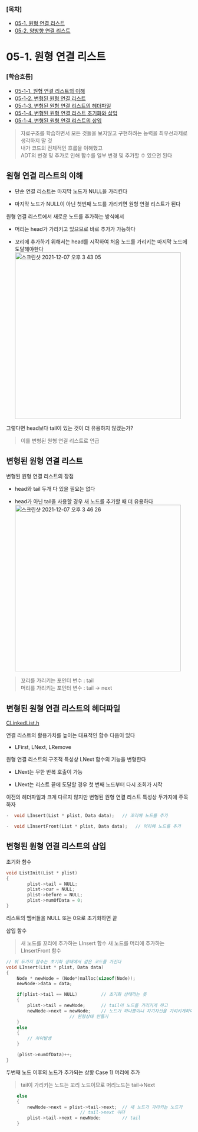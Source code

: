 ### [목차]
-  [05-1. 원형 연결 리스트](#05-1-원형-연결-리스트)<br>
-  [05-2. 양방향 연결 리스트](#05-2-양방향-연결-리스트)<br>

# 05-1. 원형 연결 리스트

### [학습흐름]
-  [05-1-1. 원형 연결 리스트의 이해](원형-연결-리스트의-이해)<br>
-  [05-1-2. 변형된 원형 연결 리스트](변형된-원형-연결-리스트)<br>
-  [05-1-3. 변형된 원형 연결 리스트의 헤더파일](변형된-원형-연결-리스트의-헤더파일)<br>
-  [05-1-4. 변형된 원형 연결 리스트 초기화와 삽입](변형된-원형-연결-리스트-초기화와-삽입)<br>
-  [05-1-4. 변형된 원형 연결 리스트의 삽입](변형된-원형-연결-리스트의-삽입)<br>

> 자료구조를 학습하면서 모든 것들을 보지않고 구현하려는 능력을 최우선과제로 생각하지 말 것<br>
> 내가 코드의 전체적인 흐름을 이해했고<br>
> ADT의 변경 및 추가로 인해 함수를 일부 변경 및 추가할 수 있으면 된다<br>

## 원형 연결 리스트의 이해

-  단순 연결 리스트는 마지막 노드가 NULL을 가리킨다

-  마지막 노드가 NULL이 아닌 첫번째 노드를 가리키면 원형 연결 리스트가 된다

원형 연결 리스트에서 새로운 노드를 추가하는 방식에서

-  머리는 head가 가리키고 있으므로 바로 추가가 가능하다

-  꼬리에 추가하기 위해서는 head를 시작하여 처음 노드를 가리키는 마지막 노드에 도달해야한다
<img width="450" alt="스크린샷 2021-12-07 오후 3 43 05" src="https://user-images.githubusercontent.com/87407504/144979708-a631b143-086a-4a30-aca9-bd2d6a0bdcf8.png"><br>

그렇다면 head보다 tail이 있는 것이 더 유용하지 않겠는가?
> 이를 변형된 원형 연결 리스트로 언급

## 변형된 원형 연결 리스트

변형된 원형 연결 리스트의 장점

-  head와 tail 두개 다 있을 필요는 없다

-  head가 아닌 tail을 사용할 경우 새 노드를 추가할 때 더 유용하다
<img width="450" alt="스크린샷 2021-12-07 오후 3 46 26" src="https://user-images.githubusercontent.com/87407504/144980093-db420db5-0f30-4b73-85e6-041bf307f040.png"><br>
> 꼬리를 가리키는 포인터 변수 : tail<br>
> 머리를 가리키는 포인터 변수 : tail -> next

## 변형된 원형 연결 리스트의 헤더파일
[CLinkedList.h](https://github.com/Ejaeda/42_study/blob/master/DataStructure/Ch05.Linked_List3/File/CircularLinkedList/CLinkedList.h)<br>

연결 리스트의 활용가치를 높이는 대표적인 함수 다음이 있다
-  LFirst, LNext, LRemove

원형 연결 리스트의 구조적 특성상 LNext 함수의 기능을 변형한다
-  LNext는 무한 반복 호출이 가능

-  LNext는 리스트 끝에 도달할 경우 첫 번째 노드부터 다시 조회가 시작

이전의 헤더파일과 크게 다르지 않지만 변형된 원형 연결 리스트 특성상 두가지에 주목하자
```.c
-  void LInsert(List * plist, Data data);   // 꼬리에 노드를 추가

-  void LInsertFront(List * plist, Data data);   // 머리에 노드를 추가
```
## 변형된 원형 연결 리스트의 삽입

초기화 함수
```.c
void ListInit(List * plist)
{
	    plist->tail = NULL;
    	plist->cur = NULL;
	    plist->before = NULL;
	    plist->numOfData = 0;
}
```
리스트의 멤버들을 NULL 또는 0으로 초기화하면 끝<br>

삽입 함수
> 새 노드를 꼬리에 추가하는 LInsert 함수
> 새 노드를 머리에 추가하는 LInsertFront 함수
```.c
// 위 두가지 함수는 초기화 상태에서 같은 코드를 가진다
void LInsert(List * plist, Data data)
{
	Node * newNode = (Node*)malloc(sizeof(Node));
	newNode->data = data;

	if(plist->tail == NULL) 		// 초기화 상태라는 뜻
	{
		plist->tail = newNode;		// tail이 노드를 가리키게 하고
		newNode->next = newNode;	// 노드가 하나뿐이니 자기자신을 가리키게하여
						// 원형상태 만들기
	}
	else 
	{
		// 차이발생
	}

	(plist->numOfData)++;
}
```
두번째 노드 이후의 노드가 추가되는 상황
Case 1) 머리에 추가
> tail이 가리키는 노드는 꼬리 노드이므로 머리노드는 tail->Next
```.c
	else 
	{
		newNode->next = plist->tail->next;	// 새 노드가 가리키는 노드가
							// tail->next 이다
		plist->tail->next = newNode;		// tail
	}
```
